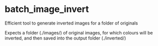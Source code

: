 # batch_image_invert
Efficient tool to generate inverted images for a folder of originals

Expects a folder (./images/) of original images, for which colours will be inverted, and then saved into the output folder (./inverted/)
